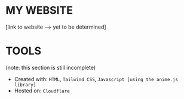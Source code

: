 # MY WEBSITE
 [link to website --> yet to be determined]

# TOOLS
(note: this section is still incomplete)

 - Created with: `HTML`, `Tailwind CSS`, `Javascript [using the anime.js library]`
 - Hosted on: `Cloudflare`